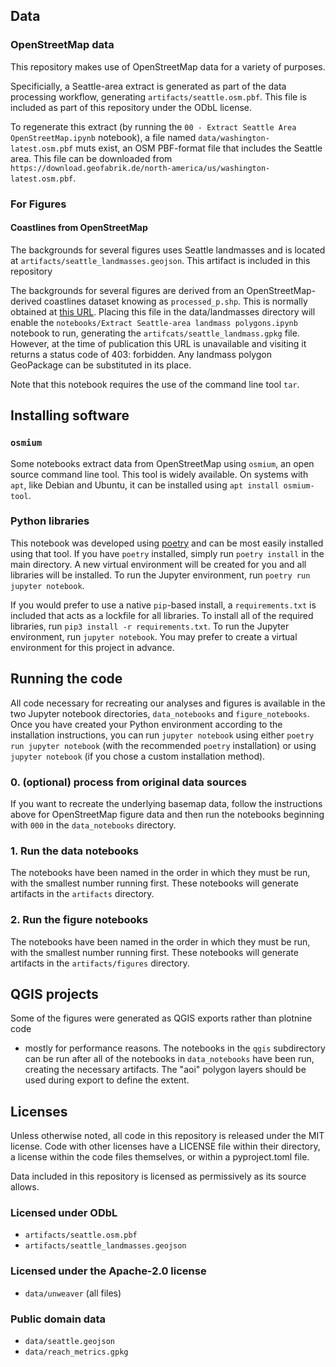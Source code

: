 ## Data

### OpenStreetMap data

This repository makes use of OpenStreetMap data for a variety of purposes.

Specificially, a Seattle-area extract is generated as part of the data
processing workflow, generating `artifacts/seattle.osm.pbf`. This file is
included as part of this repository under the ODbL license.

To regenerate this extract (by running the
`00 - Extract Seattle Area OpenStreetMap.ipynb` notebook), a file named
`data/washington-latest.osm.pbf` muts exist, an OSM PBF-format file that
includes the Seattle area. This file can be downloaded from
`https://download.geofabrik.de/north-america/us/washington-latest.osm.pbf`.

### For Figures

#### Coastlines from OpenStreetMap

The backgrounds for several figures uses Seattle landmasses and is located at
`artifacts/seattle_landmasses.geojson`. This artifact is included in this
repository

The backgrounds for several figures are derived from an OpenStreetMap-derived
coastlines dataset knowing as `processed_p.shp`. This is normally obtained at
[this URL](http://tile.openstreetmap.org/processed_p.tar.bz2). Placing this
file in the data/landmasses directory will enable the
`notebooks/Extract Seattle-area landmass polygons.ipynb` notebook to run,
generating the `artifcats/seattle_landmass.gpkg` file. However, at the time of
publication this URL is unavailable and visiting it returns a status code of
403: forbidden. Any landmass polygon GeoPackage can be substituted in its
place.

Note that this notebook requires the use of the command line tool `tar`.

## Installing software

### `osmium`

Some notebooks extract data from OpenStreetMap using `osmium`, an open source
command line tool. This tool is widely available. On systems with `apt`, like
Debian and Ubuntu, it can be installed using `apt install osmium-tool`.

### Python libraries

This notebook was developed using [poetry](https://python-poetry.org/) and can
be most easily installed using that tool. If you have `poetry` installed,
simply run `poetry install` in the main directory. A new virtual environment
will be created for you and all libraries will be installed. To run the
Jupyter environment, run `poetry run jupyter notebook`.

If you would prefer to use a native `pip`-based install, a `requirements.txt`
is included that acts as a lockfile for all libraries. To install all of the
required libraries, run `pip3 install -r requirements.txt`. To run the Jupyter
environment, run `jupyter notebook`. You may prefer to create a virtual
environment for this project in advance.

## Running the code

All code necessary for recreating our analyses and figures is available in the
two Jupyter notebook directories, `data_notebooks` and `figure_notebooks`. Once
you have created your Python environment according to the installation
instructions, you can run `jupyter notebook` using either
`poetry run jupyter notebook` (with the recommended `poetry` installation) or
using `jupyter notebook` (if you chose a custom installation method).

### 0. (optional) process from original data sources

If you want to recreate the underlying basemap data, follow the instructions
above for OpenStreetMap figure data and then run the notebooks beginning with
`000` in the `data_notebooks` directory.

### 1. Run the data notebooks

The notebooks have been named in the order in which they must be run, with the
smallest number running first. These notebooks will generate artifacts in the
`artifacts` directory.

### 2. Run the figure notebooks

The notebooks have been named in the order in which they must be run, with the
smallest number running first. These notebooks will generate artifacts in the
`artifacts/figures` directory.

## QGIS projects

Some of the figures were generated as QGIS exports rather than plotnine code
- mostly for performance reasons. The notebooks in the `qgis` subdirectory can
be run after all of the notebooks in `data_notebooks` have been run, creating
the necessary artifacts. The "aoi" polygon layers should be used during export
to define the extent.

## Licenses

Unless otherwise noted, all code in this repository is released under the MIT
license. Code with other licenses have a LICENSE file within their directory,
a license within the code files themselves, or within a pyproject.toml file.

Data included in this repository is licensed as permissively as its source
allows.

### Licensed under ODbL

- `artifacts/seattle.osm.pbf`
- `artifacts/seattle_landmasses.geojson`

### Licensed under the Apache-2.0 license

- `data/unweaver` (all files)

### Public domain data

- `data/seattle.geojson`
- `data/reach_metrics.gpkg`
